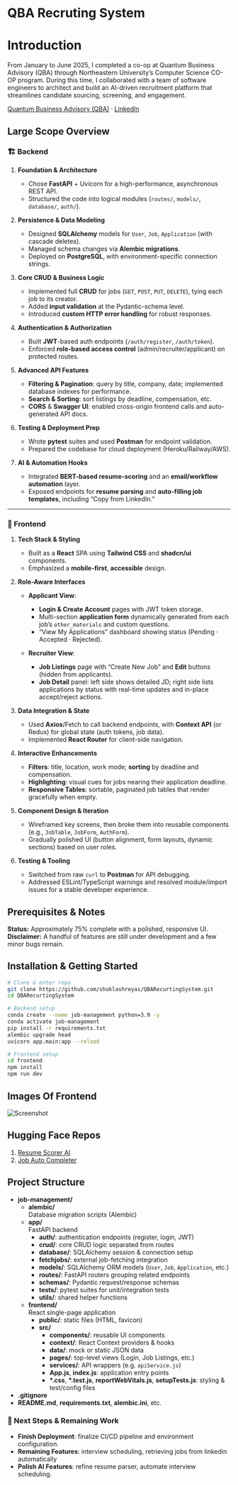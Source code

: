# QBA Recruting System


# Introduction

From January to June 2025, I completed a co-op at Quantum Business Advisory (QBA) through Northeastern University’s Computer Science CO-OP program. During this time, I collaborated with a team of software engineers to architect and build an AI-driven recruitment platform that streamlines candidate sourcing, screening, and engagement.

[Quantum Business Advisory (QBA)](https://qbadvisory.us/) · [LinkedIn](https://www.linkedin.com/company/qbaworldwide/)


## Large Scope Overview

### 🏗️ Backend

1. **Foundation & Architecture**  
   - Chose **FastAPI** + Uvicorn for a high-performance, asynchronous REST API.  
   - Structured the code into logical modules (`routes/`, `models/`, `database/`, `auth/`).

2. **Persistence & Data Modeling**  
   - Designed **SQLAlchemy** models for `User`, `Job`, `Application` (with cascade deletes).  
   - Managed schema changes via **Alembic migrations**.  
   - Deployed on **PostgreSQL**, with environment-specific connection strings.

3. **Core CRUD & Business Logic**  
   - Implemented full **CRUD** for jobs (`GET`, `POST`, `PUT`, `DELETE`), tying each job to its creator.  
   - Added **input validation** at the Pydantic-schema level.  
   - Introduced **custom HTTP error handling** for robust responses.

4. **Authentication & Authorization**  
   - Built **JWT**-based auth endpoints (`/auth/register`, `/auth/token`).  
   - Enforced **role-based access control** (admin/recruiter/applicant) on protected routes.

5. **Advanced API Features**  
   - **Filtering & Pagination**: query by title, company, date; implemented database indexes for performance.  
   - **Search & Sorting**: sort listings by deadline, compensation, etc.  
   - **CORS** & **Swagger UI**: enabled cross-origin frontend calls and auto-generated API docs.

6. **Testing & Deployment Prep**  
   - Wrote **pytest** suites and used **Postman** for endpoint validation.  
   - Prepared the codebase for cloud deployment (Heroku/Railway/AWS).

7. **AI & Automation Hooks**  
   - Integrated **BERT-based resume-scoring** and an **email/workflow automation** layer.  
   - Exposed endpoints for **resume parsing** and **auto-filling job templates**, including “Copy from LinkedIn.”

---

### 🎨 Frontend

1. **Tech Stack & Styling**  
   - Built as a **React** SPA using **Tailwind CSS** and **shadcn/ui** components.  
   - Emphasized a **mobile-first**, **accessible** design.

2. **Role-Aware Interfaces**  
   - **Applicant View**:  
     - **Login & Create Account** pages with JWT token storage.  
     - Multi-section **application form** dynamically generated from each job’s `other_materials` and custom questions.  
     - “View My Applications” dashboard showing status (Pending · Accepted · Rejected).

   - **Recruiter View**:  
     - **Job Listings** page with “Create New Job” and **Edit** buttons (hidden from applicants).  
     - **Job Detail** panel: left side shows detailed JD; right side lists applications by status with real-time updates and in-place accept/reject actions.

3. **Data Integration & State**  
   - Used **Axios**/Fetch to call backend endpoints, with **Context API** (or Redux) for global state (auth tokens, job data).  
   - Implemented **React Router** for client-side navigation.

4. **Interactive Enhancements**  
   - **Filters**: title, location, work mode; **sorting** by deadline and compensation.  
   - **Highlighting**: visual cues for jobs nearing their application deadline.  
   - **Responsive Tables**: sortable, paginated job tables that render gracefully when empty.

5. **Component Design & Iteration**  
   - Wireframed key screens, then broke them into reusable components (e.g., `JobTable`, `JobForm`, `AuthForm`).  
   - Gradually polished UI (button alignment, form layouts, dynamic sections) based on user roles.

6. **Testing & Tooling**  
   - Switched from raw `curl` to **Postman** for API debugging.  
   - Addressed ESLint/TypeScript warnings and resolved module/import issues for a stable developer experience.


## Prerequisites & Notes

**Status:** Approximately 75% complete with a polished, responsive UI.  
**Disclaimer:** A handful of features are still under development and a few minor bugs remain.

## Installation & Getting Started

```bash
# Clone & enter repo
git clone https://github.com/shuklashreyas/QBARecurtingSystem.git
cd QBARecurtingSystem

# Backend setup
conda create --name job-management python=3.9 -y
conda activate job-management
pip install -r requirements.txt
alembic upgrade head
uvicorn app.main:app --reload

# Frontend setup
cd frontend
npm install
npm run dev
```

## Images Of Frontend
![Screenshot](./images/Login.jpg)

## Hugging Face Repos

1) [Resume Scorer AI](https://huggingface.co/shreyasshukla/resume-scorer/tree/main)
2) [Job Auto Completer](https://huggingface.co/shreyasshukla/job-label-model/tree/main)

## Project Structure

- **job-management/**  
  - **alembic/**  
    Database migration scripts (Alembic)  
  - **app/**  
    FastAPI backend  
    - **auth/**: authentication endpoints (register, login, JWT)  
    - **crud/**: core CRUD logic separated from routes  
    - **database/**: SQLAlchemy session & connection setup  
    - **fetchjobs/**: external job-fetching integration  
    - **models/**: SQLAlchemy ORM models (`User`, `Job`, `Application`, etc.)  
    - **routes/**: FastAPI routers grouping related endpoints  
    - **schemas/**: Pydantic request/response schemas  
    - **tests/**: pytest suites for unit/integration tests  
    - **utils/**: shared helper functions  
  - **frontend/**  
    React single-page application  
    - **public/**: static files (HTML, favicon)  
    - **src/**  
      - **components/**: reusable UI components  
      - **context/**: React Context providers & hooks  
      - **data/**: mock or static JSON data  
      - **pages/**: top-level views (Login, Job Listings, etc.)  
      - **services/**: API wrappers (e.g. `apiService.js`)  
      - **App.js**, **index.js**: application entry points  
      - **\*.css**, **\*.test.js**, **reportWebVitals.js**, **setupTests.js**: styling & test/config files  
- **.gitignore**  
- **README.md**, **requirements.txt**, **alembic.ini**, etc.  


### 🚀 Next Steps & Remaining Work

- **Finish Deployment**: finalize CI/CD pipeline and environment configuration.  
- **Remaining Features**: interview scheduling, retrieving jobs from linkedin automatically
- **Polish AI Features**: refine resume parser, automate interview scheduling.  
